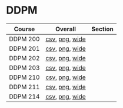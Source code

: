 # DDPM

| Course | Overall | Section |
| ------ | ------- | ------- |
| DDPM 200 | [csv](https://github.com/UCSD-Historical-Enrollment-Data/2024Fall/blob/main/overall/DDPM%20200.csv), [png](https://raw.githubusercontent.com/UCSD-Historical-Enrollment-Data/2024Fall/main/plot_overall/DDPM%20200.png), [wide](https://raw.githubusercontent.com/UCSD-Historical-Enrollment-Data/2024Fall/main/plot_overall_wide/DDPM%20200.png) |  |
| DDPM 201 | [csv](https://github.com/UCSD-Historical-Enrollment-Data/2024Fall/blob/main/overall/DDPM%20201.csv), [png](https://raw.githubusercontent.com/UCSD-Historical-Enrollment-Data/2024Fall/main/plot_overall/DDPM%20201.png), [wide](https://raw.githubusercontent.com/UCSD-Historical-Enrollment-Data/2024Fall/main/plot_overall_wide/DDPM%20201.png) |  |
| DDPM 202 | [csv](https://github.com/UCSD-Historical-Enrollment-Data/2024Fall/blob/main/overall/DDPM%20202.csv), [png](https://raw.githubusercontent.com/UCSD-Historical-Enrollment-Data/2024Fall/main/plot_overall/DDPM%20202.png), [wide](https://raw.githubusercontent.com/UCSD-Historical-Enrollment-Data/2024Fall/main/plot_overall_wide/DDPM%20202.png) |  |
| DDPM 203 | [csv](https://github.com/UCSD-Historical-Enrollment-Data/2024Fall/blob/main/overall/DDPM%20203.csv), [png](https://raw.githubusercontent.com/UCSD-Historical-Enrollment-Data/2024Fall/main/plot_overall/DDPM%20203.png), [wide](https://raw.githubusercontent.com/UCSD-Historical-Enrollment-Data/2024Fall/main/plot_overall_wide/DDPM%20203.png) |  |
| DDPM 210 | [csv](https://github.com/UCSD-Historical-Enrollment-Data/2024Fall/blob/main/overall/DDPM%20210.csv), [png](https://raw.githubusercontent.com/UCSD-Historical-Enrollment-Data/2024Fall/main/plot_overall/DDPM%20210.png), [wide](https://raw.githubusercontent.com/UCSD-Historical-Enrollment-Data/2024Fall/main/plot_overall_wide/DDPM%20210.png) |  |
| DDPM 211 | [csv](https://github.com/UCSD-Historical-Enrollment-Data/2024Fall/blob/main/overall/DDPM%20211.csv), [png](https://raw.githubusercontent.com/UCSD-Historical-Enrollment-Data/2024Fall/main/plot_overall/DDPM%20211.png), [wide](https://raw.githubusercontent.com/UCSD-Historical-Enrollment-Data/2024Fall/main/plot_overall_wide/DDPM%20211.png) |  |
| DDPM 214 | [csv](https://github.com/UCSD-Historical-Enrollment-Data/2024Fall/blob/main/overall/DDPM%20214.csv), [png](https://raw.githubusercontent.com/UCSD-Historical-Enrollment-Data/2024Fall/main/plot_overall/DDPM%20214.png), [wide](https://raw.githubusercontent.com/UCSD-Historical-Enrollment-Data/2024Fall/main/plot_overall_wide/DDPM%20214.png) |  |

